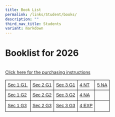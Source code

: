 ```yaml
---
title: Book List
permalink: /links/Student/books/
description: ""
third_nav_title: Students
variant: markdown
---
```

<div>
	<p></p><h1><b>Booklist for 2026</b></h1><br>
<a href="/files/Booklist/Instruction.pdf" target="_blank">Click here for the purchasing instructions</a><p></p>
	
<table style="border:none;border-collapse:collapse;table-layout:fixed;width:451.27559055118115pt"><colgroup><col><col><col><col><col></colgroup><tbody><tr style="height:0pt"><td style="border-left:solid #000000 1pt;border-right:solid #000000 1pt;border-bottom:solid #000000 1pt;border-top:solid #000000 1pt;vertical-align:top;padding:5pt 5pt 5pt 5pt;overflow:hidden;overflow-wrap:break-word;"><p dir="ltr" style="line-height:1.2;margin-top:0pt;margin-bottom:0pt;"><span style="font-size:11pt;font-family:Arial;color:#000000;background-color:transparent;font-weight:400;font-style:normal;font-variant:normal;text-decoration:none;vertical-align:baseline;white-space:pre;white-space:pre-wrap;"><a href="/files/Booklist/Sec_1G1.pdf" target="_blank">Sec 1 G1 </a></span></p></td><td style="border-left:solid #000000 1pt;border-right:solid #000000 1pt;border-bottom:solid #000000 1pt;border-top:solid #000000 1pt;vertical-align:top;padding:5pt 5pt 5pt 5pt;overflow:hidden;overflow-wrap:break-word;"><p dir="ltr" style="line-height:1.2;margin-top:0pt;margin-bottom:0pt;"><span style="font-size:11pt;font-family:Arial;color:#000000;background-color:transparent;font-weight:400;font-style:normal;font-variant:normal;text-decoration:none;vertical-align:baseline;white-space:pre;white-space:pre-wrap;"><a href="/files/Booklist/Sec2G1.pdf" target="_blank">Sec 2 G1</a></span></p></td><td style="border-left:solid #000000 1pt;border-right:solid #000000 1pt;border-bottom:solid #000000 1pt;border-top:solid #000000 1pt;vertical-align:top;padding:5pt 5pt 5pt 5pt;overflow:hidden;overflow-wrap:break-word;"><p dir="ltr" style="line-height:1.2;margin-top:0pt;margin-bottom:0pt;"><span style="font-size:11pt;font-family:Arial;color:#000000;background-color:transparent;font-weight:400;font-style:normal;font-variant:normal;text-decoration:none;vertical-align:baseline;white-space:pre;white-space:pre-wrap;"><a href="/files/Booklist/3NT25.pdf" target="_blank">Sec 3 G1</a></span></p></td><td style="border-left:solid #000000 1pt;border-right:solid #000000 1pt;border-bottom:solid #000000 1pt;border-top:solid #000000 1pt;vertical-align:top;padding:5pt 5pt 5pt 5pt;overflow:hidden;overflow-wrap:break-word;"><p dir="ltr" style="line-height:1.2;margin-top:0pt;margin-bottom:0pt;"><span style="font-size:11pt;font-family:Arial;color:#000000;background-color:transparent;font-weight:400;font-style:normal;font-variant:normal;text-decoration:none;vertical-align:baseline;white-space:pre;white-space:pre-wrap;"><a href="/files/Booklist/4NT25.pdf" target="_blank">4 NT</a></span></p></td><td style="border-left:solid #000000 1pt;border-right:solid #000000 1pt;border-bottom:solid #000000 1pt;border-top:solid #000000 1pt;vertical-align:top;padding:5pt 5pt 5pt 5pt;overflow:hidden;overflow-wrap:break-word;"><p dir="ltr" style="line-height:1.2;margin-top:0pt;margin-bottom:0pt;"><span style="font-size:11pt;font-family:Arial;color:#000000;background-color:transparent;font-weight:400;font-style:normal;font-variant:normal;text-decoration:none;vertical-align:baseline;white-space:pre;white-space:pre-wrap;"><a href="/files/Booklist/5NA25.pdf" target="_blank">5 NA</a></span></p></td></tr><tr style="height:0pt"><td style="border-left:solid #000000 1pt;border-right:solid #000000 1pt;border-bottom:solid #000000 1pt;border-top:solid #000000 1pt;vertical-align:top;padding:5pt 5pt 5pt 5pt;overflow:hidden;overflow-wrap:break-word;"><p dir="ltr" style="line-height:1.2;margin-top:0pt;margin-bottom:0pt;"><span style="font-size:11pt;font-family:Arial;color:#000000;background-color:transparent;font-weight:400;font-style:normal;font-variant:normal;text-decoration:none;vertical-align:baseline;white-space:pre;white-space:pre-wrap;"><a href="/files/Booklist/Sec_1G2.pdf" target="_blank">Sec 1 G2</a></span></p></td><td style="border-left:solid #000000 1pt;border-right:solid #000000 1pt;border-bottom:solid #000000 1pt;border-top:solid #000000 1pt;vertical-align:top;padding:5pt 5pt 5pt 5pt;overflow:hidden;overflow-wrap:break-word;"><p dir="ltr" style="line-height:1.2;margin-top:0pt;margin-bottom:0pt;"><span style="font-size:11pt;font-family:Arial;color:#000000;background-color:transparent;font-weight:400;font-style:normal;font-variant:normal;text-decoration:none;vertical-align:baseline;white-space:pre;white-space:pre-wrap;"><a href="/files/Booklist/Sec2G2.pdf" target="_blank">Sec 2 G2</a></span></p></td><td style="border-left:solid #000000 1pt;border-right:solid #000000 1pt;border-bottom:solid #000000 1pt;border-top:solid #000000 1pt;vertical-align:top;padding:5pt 5pt 5pt 5pt;overflow:hidden;overflow-wrap:break-word;"><p dir="ltr" style="line-height:1.2;margin-top:0pt;margin-bottom:0pt;"><span style="font-size:11pt;font-family:Arial;color:#000000;background-color:transparent;font-weight:400;font-style:normal;font-variant:normal;text-decoration:none;vertical-align:baseline;white-space:pre;white-space:pre-wrap;"><a href="/files/Booklist/3NA25.pdf" target="_blank">Sec 3 G2</a></span></p></td><td style="border-left:solid #000000 1pt;border-right:solid #000000 1pt;border-bottom:solid #000000 1pt;border-top:solid #000000 1pt;vertical-align:top;padding:5pt 5pt 5pt 5pt;overflow:hidden;overflow-wrap:break-word;"><p dir="ltr" style="line-height:1.2;margin-top:0pt;margin-bottom:0pt;"><span style="font-size:11pt;font-family:Arial;color:#000000;background-color:transparent;font-weight:400;font-style:normal;font-variant:normal;text-decoration:none;vertical-align:baseline;white-space:pre;white-space:pre-wrap;"><a href="/files/Booklist/4NA25.pdf" target="_blank">4 NA</a></span></p></td><td style="border-left:solid #000000 1pt;border-right:solid #000000 1pt;border-bottom:solid #000000 1pt;border-top:solid #000000 1pt;vertical-align:top;padding:5pt 5pt 5pt 5pt;overflow:hidden;overflow-wrap:break-word;"><br></td></tr><tr style="height:0pt"><td style="border-left:solid #000000 1pt;border-right:solid #000000 1pt;border-bottom:solid #000000 1pt;border-top:solid #000000 1pt;vertical-align:top;padding:5pt 5pt 5pt 5pt;overflow:hidden;overflow-wrap:break-word;"><p dir="ltr" style="line-height:1.2;margin-top:0pt;margin-bottom:0pt;"><span style="font-size:11pt;font-family:Arial;color:#000000;background-color:transparent;font-weight:400;font-style:normal;font-variant:normal;text-decoration:none;vertical-align:baseline;white-space:pre;white-space:pre-wrap;"><a href="/files/Booklist/Sec_1G3.pdf" target="_blank">Sec 1 G3</a></span></p></td><td style="border-left:solid #000000 1pt;border-right:solid #000000 1pt;border-bottom:solid #000000 1pt;border-top:solid #000000 1pt;vertical-align:top;padding:5pt 5pt 5pt 5pt;overflow:hidden;overflow-wrap:break-word;"><p dir="ltr" style="line-height:1.2;margin-top:0pt;margin-bottom:0pt;"><span style="font-size:11pt;font-family:Arial;color:#000000;background-color:transparent;font-weight:400;font-style:normal;font-variant:normal;text-decoration:none;vertical-align:baseline;white-space:pre;white-space:pre-wrap;"><a href="/files/Booklist/Sec2G3.pdf" target="_blank">Sec 2 G3</a></span></p></td><td style="border-left:solid #000000 1pt;border-right:solid #000000 1pt;border-bottom:solid #000000 1pt;border-top:solid #000000 1pt;vertical-align:top;padding:5pt 5pt 5pt 5pt;overflow:hidden;overflow-wrap:break-word;"><p dir="ltr" style="line-height:1.2;margin-top:0pt;margin-bottom:0pt;"><span style="font-size:11pt;font-family:Arial;color:#000000;background-color:transparent;font-weight:400;font-style:normal;font-variant:normal;text-decoration:none;vertical-align:baseline;white-space:pre;white-space:pre-wrap;"><a href="/files/Booklist/3Exp25.pdf" target="_blank">Sec 3 G3</a></span></p></td><td style="border-left:solid #000000 1pt;border-right:solid #000000 1pt;border-bottom:solid #000000 1pt;border-top:solid #000000 1pt;vertical-align:top;padding:5pt 5pt 5pt 5pt;overflow:hidden;overflow-wrap:break-word;"><p dir="ltr" style="line-height:1.2;margin-top:0pt;margin-bottom:0pt;"><span style="font-size:11pt;font-family:Arial;color:#000000;background-color:transparent;font-weight:400;font-style:normal;font-variant:normal;text-decoration:none;vertical-align:baseline;white-space:pre;white-space:pre-wrap;"><a href="/files/Booklist/4Exp25.pdf" target="_blank">4 EXP</a></span></p></td><td style="border-left:solid #000000 1pt;border-right:solid #000000 1pt;border-bottom:solid #000000 1pt;border-top:solid #000000 1pt;vertical-align:top;padding:5pt 5pt 5pt 5pt;overflow:hidden;overflow-wrap:break-word;"><br></td></tr></tbody></table>
</div>